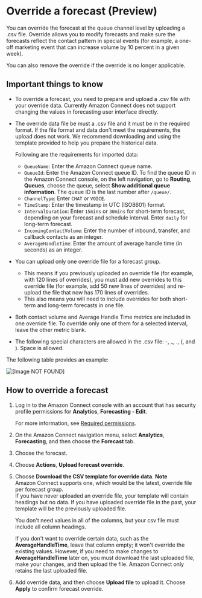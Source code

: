 # Override a forecast \(Preview\)<a name="override-forecast"></a>

You can override the forecast at the queue channel level by uploading a \.csv file\. Override allows you to modify forecasts and make sure the forecasts reflect the contact pattern in special events \(for example, a one\-off marketing event that can increase volume by 10 percent in a given week\)\.

You can also remove the override if the override is no longer applicable\.

## Important things to know<a name="important-things-to-know-override-forecast"></a>
+ To override a forecast, you need to prepare and upload a \.csv file with your override data\. Currently Amazon Connect does not support changing the values in forecasting user interface directly\.
+ The override data file be must a \.csv file and it must be in the required format\. If the file format and data don't meet the requirements, the upload does not work\. We recommend downloading and using the template provided to help you prepare the historical data\. 

  Following are the requirements for imported data: 
  + `QueueName`: Enter the Amazon Connect queue name\.
  + `QueueId`: Enter the Amazon Connect queue ID\. To find the queue ID in the Amazon Connect console, on the left navigation, go to **Routing**, **Queues**, choose the queue, select **Show additional queue information**\. The queue ID is the last number after `/queue/`\.
  + `ChannelType`: Enter `CHAT` or `VOICE`\.
  + `TimeStamp`: Enter the timestamp in UTC \(ISO8601\) format\.
  + `IntervalDuration`: Enter `15mins` or `30mins` for short\-term forecast, depending on your forecast and schedule interval\. Enter `daily` for long\-term forecast\.
  + `IncomingContactVolume`: Enter the number of inbound, transfer, and callback contacts as an integer\.
  + `AverageHandleTime`: Enter the amount of average handle time \(in seconds\) as an integer\.
+ You can upload only one override file for a forecast group\.
  + This means if you previously uploaded an override file \(for example, with 120 lines of overrides\), you must add new overrides to this override file \(for example, add 50 new lines of overrides\) and re\-upload the file that now has 170 lines of overrides\. 
  + This also means you will need to include overrides for both short\-term and long\-term forecasts in one file\.
+ Both contact volume and Average Handle Time metrics are included in one override file\. To override only one of them for a selected interval, leave the other metric blank\.
+ The following special characters are allowed in the \.csv file: \-, \_, \., \(, and \)\. Space is allowed\.

The following table provides an example:

![\[Image NOT FOUND\]](http://docs.aws.amazon.com/connect/latest/adminguide/images/wfm-forecasting-override-table.png)

## How to override a forecast<a name="howto-override-forecast"></a>

1. Log in to the Amazon Connect console with an account that has security profile permissions for **Analytics**, **Forecasting \- Edit**\. 

   For more information, see [Required permissions](required-optimization-permissions.md)\. 

1. On the Amazon Connect navigation menu, select **Analytics**, **Forecasting**, and then choose the **Forecast** tab\.

1. Choose the forecast\.

1. Choose **Actions**, **Upload forecast override**\.

1. Choose **Download the CSV template for override data**\.
**Note**  
Amazon Connect supports one, which would be the latest, override file per forecast group\.   
If you have never uploaded an override file, your template will contain headings but no data\.
 If you have uploaded override file in the past, your template will be the previously uploaded file\.

   You don't need values in all of the columns, but your csv file must include all column headings\.

   If you don't want to override certain data, such as the **AverageHandleTime**, leave that column empty; it won't override the existing values\. However, if you need to make changes to **AverageHandleTime** later on, you must download the last uploaded file, make your changes, and then upload the file\. Amazon Connect only retains the last uploaded file\.

1. Add override data, and then choose **Upload file** to upload it\. Choose **Apply** to confirm forecast override\.